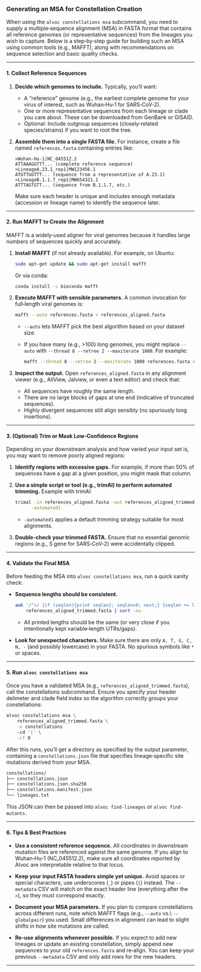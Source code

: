 ### Generating an MSA for Constellation Creation

When using the `alvoc constellations msa` subcommand, you need to supply a multiple‐sequence alignment (MSA) in FASTA format that contains all reference genomes (or representative sequences) from the lineages you wish to capture. Below is a step‐by‐step guide for building such an MSA using common tools (e.g., MAFFT), along with recommendations on sequence selection and basic quality checks.

---

#### 1. Collect Reference Sequences

1. **Decide which genomes to include.**
   Typically, you’ll want:

   - A “reference” genome (e.g., the earliest complete genome for your virus of interest, such as Wuhan‐Hu‐1 for SARS‐CoV‐2).
   - One or more representative sequences from each lineage or clade you care about. These can be downloaded from GenBank or GISAID.
   - Optional: Include outgroup sequences (closely‐related species/strains) if you want to root the tree.

2. **Assemble them into a single FASTA file.**
   For instance, create a file named `references.fasta` containing entries like:

   ```fasta
   >Wuhan-Hu-1|NC_045512.2
   ATTAAAGGTTT... (complete reference sequence)
   >LineageA.23.1_rep1|MW123456.1
   ATGTTGGTTT... (sequence from a representative of A.23.1)
   >LineageB.1.1.7_rep1|MW654321.1
   ATTTAGTGTT... (sequence from B.1.1.7, etc.)
   ```

   Make sure each header is unique and includes enough metadata (accession or lineage name) to identify the sequence later.

---

#### 2. Run MAFFT to Create the Alignment

MAFFT is a widely‐used aligner for viral genomes because it handles large numbers of sequences quickly and accurately.

1. **Install MAFFT** (if not already available). For example, on Ubuntu:

   ```bash
   sudo apt-get update && sudo apt-get install mafft
   ```

   Or via conda:

   ```bash
   conda install -c bioconda mafft
   ```

2. **Execute MAFFT with sensible parameters.**
   A common invocation for full‐length viral genomes is:

   ```bash
   mafft --auto references.fasta > references_aligned.fasta
   ```

   - `--auto` lets MAFFT pick the best algorithm based on your dataset size.
   - If you have many (e.g., >100) long genomes, you might replace `--auto` with `--thread 8 --retree 2 --maxiterate 1000`. For example:

     ```bash
     mafft --thread 8 --retree 2 --maxiterate 1000 references.fasta > references_aligned.fasta
     ```

3. **Inspect the output.**
   Open `references_aligned.fasta` in any alignment viewer (e.g., AliView, Jalview, or even a text editor) and check that:

   - All sequences have roughly the same length.
   - There are no large blocks of gaps at one end (indicative of truncated sequences).
   - Highly divergent sequences still align sensibly (no spuriously long insertions).

---

#### 3. (Optional) Trim or Mask Low‐Confidence Regions

Depending on your downstream analysis and how varied your input set is, you may want to remove poorly aligned regions:

1. **Identify regions with excessive gaps.**
   For example, if more than 50% of sequences have a gap at a given position, you might mask that column.

2. **Use a simple script or tool (e.g., trimAl) to perform automated trimming.**
   Example with trimAl:

   ```bash
   trimal -in references_aligned.fasta -out references_aligned_trimmed.fasta \
         -automated1
   ```

   - `-automated1` applies a default trimming strategy suitable for most alignments.

3. **Double‐check your trimmed FASTA.**
   Ensure that no essential genomic regions (e.g., S gene for SARS‐CoV‐2) were accidentally clipped.

---

#### 4. Validate the Final MSA

Before feeding the MSA into `alvoc constellations msa`, run a quick sanity check:

- **Sequence lengths should be consistent.**

  ```bash
  awk '/^>/ {if (seqlen){print seqlen}; seqlen=0; next;} {seqlen += length($0);} END{print seqlen}' \
      references_aligned_trimmed.fasta | sort -nu
  ```

  - All printed lengths should be the same (or very close if you intentionally kept variable‐length UTRs/gaps).

- **Look for unexpected characters.**
  Make sure there are only `A, T, G, C, N, -` (and possibly lowercase) in your FASTA. No spurious symbols like `*` or spaces.

---

#### 5. Run `alvoc constellations msa`

Once you have a validated MSA (e.g., `references_aligned_trimmed.fasta`), call the constellations subcommand. Ensure you specify your header delimeter and clade field index so the algorithm correctly groups your constellations:

```bash
alvoc constellations msa \
    references_aligned_trimmed.fasta \
    -o constellations
    -cd '|' \
    -cf 0
```

After this runs, you’ll get a directory as specified by the output parameter, containing a `constellations.json` file that specifies lineage‐specific site mutations derived from your MSA.

```sh
constellations/
├── constellations.json
├── constellations.json.sha256
├── constellations.manifest.json
└── lineages.txt
```

This JSON can then be passed into `alvoc find-lineages` or `alvoc find-mutants`.

---

#### 6. Tips & Best Practices

- **Use a consistent reference sequence.**
  All coordinates in downstream mutation files are referenced against the same genome. If you align to Wuhan‐Hu-1 (NC_045512.2), make sure all coordinates reported by Alvoc are interpretable relative to that locus.

- **Keep your input FASTA headers simple yet unique.**
  Avoid spaces or special characters; use underscores (`_`) or pipes (`|`) instead. The `--metadata` CSV will match on the exact header line (everything after the `>`), so they must correspond exactly.

- **Document your MSA parameters.**
  If you plan to compare constellations across different runs, note which MAFFT flags (e.g., `--auto` vs.\ `--globalpair`) you used. Small differences in alignment can lead to slight shifts in how site mutations are called.

- **Re‐use alignments whenever possible.**
  If you expect to add new lineages or update an existing constellation, simply append new sequences to your old `references.fasta` and re‐align. You can keep your previous `--metadata` CSV and only add rows for the new headers.

---
